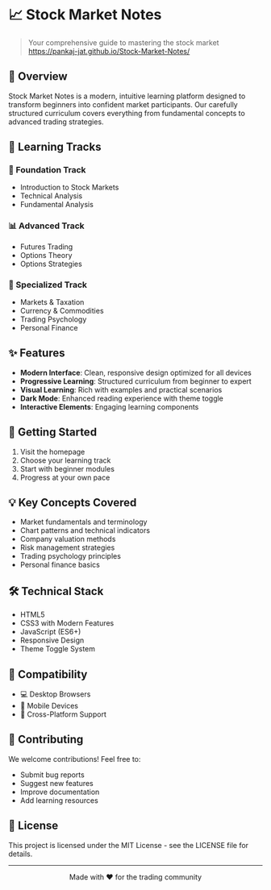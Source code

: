 # 📈 Stock Market Notes

> Your comprehensive guide to mastering the stock market
> https://pankaj-jat.github.io/Stock-Market-Notes/

## 🌟 Overview

Stock Market Notes is a modern, intuitive learning platform designed to transform beginners into confident market participants. Our carefully structured curriculum covers everything from fundamental concepts to advanced trading strategies.

## 🎯 Learning Tracks

### 🌱 Foundation Track
- Introduction to Stock Markets
- Technical Analysis
- Fundamental Analysis

### 📊 Advanced Track
- Futures Trading
- Options Theory
- Options Strategies

### 🧠 Specialized Track
- Markets & Taxation
- Currency & Commodities
- Trading Psychology
- Personal Finance

## ✨ Features

- **Modern Interface**: Clean, responsive design optimized for all devices
- **Progressive Learning**: Structured curriculum from beginner to expert
- **Visual Learning**: Rich with examples and practical scenarios
- **Dark Mode**: Enhanced reading experience with theme toggle
- **Interactive Elements**: Engaging learning components

## 🚀 Getting Started

1. Visit the homepage
2. Choose your learning track
3. Start with beginner modules
4. Progress at your own pace

## 💡 Key Concepts Covered

- Market fundamentals and terminology
- Chart patterns and technical indicators
- Company valuation methods
- Risk management strategies
- Trading psychology principles
- Personal finance basics

## 🛠 Technical Stack

- HTML5
- CSS3 with Modern Features
- JavaScript (ES6+)
- Responsive Design
- Theme Toggle System

## 📱 Compatibility

- 💻 Desktop Browsers
- 📱 Mobile Devices
- 🔄 Cross-Platform Support

## 🤝 Contributing

We welcome contributions! Feel free to:
- Submit bug reports
- Suggest new features
- Improve documentation
- Add learning resources

## 📄 License

This project is licensed under the MIT License - see the LICENSE file for details.

---

<p align="center">
Made with ❤️ for the trading community
</p>
